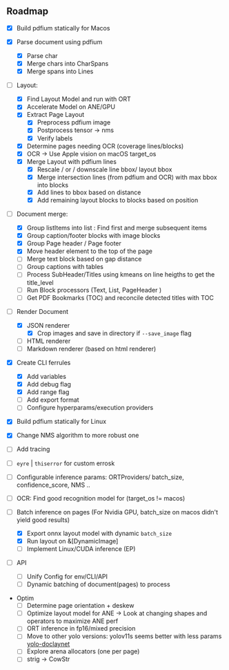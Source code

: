 ## Roadmap

- [x] Build pdfium statically for Macos

- [x] Parse document using pdfium

  - [x] Parse char
  - [x] Merge chars into CharSpans
  - [x] Merge spans into Lines

- [ ] Layout:

  - [x] Find Layout Model and run with ORT
  - [x] Accelerate Model on ANE/GPU
  - [x] Extract Page Layout
    - [x] Preprocess pdfium image
    - [x] Postprocess tensor -> nms
    - [x] Verify labels
  - [x] Determine pages needing OCR (coverage lines/blocks)
  - [x] OCR -> Use Apple vision on macOS target_os
  - [x] Merge Layout with pdfium lines
    - [x] Rescale / or / downscale line bbox/ layout bbox
    - [x] Merge intersection lines (from pdfium and OCR) with max bbox into blocks
    - [x] Add lines to bbox based on distance
    - [x] Add remaining layout blocks to blocks based on position

- [ ] Document merge:

  - [x] Group listItems into list : Find first and merge subsequent items
  - [x] Group caption/footer blocks with image blocks
  - [x] Group Page header / Page footer
  - [x] Move header element to the top of the page
  - [ ] Merge text block based on gap distance
  - [ ] Group captions with tables
  - [ ] Process SubHeader/Titles using kmeans on line heigths to get the title_level
  - [ ] Run Block processors (Text, List, PageHeader )
  - [ ] Get PDF Bookmarks (TOC) and reconcile detected titles with TOC

- [ ] Render Document

  - [x] JSON renderer
    - [x] Crop images and save in directory if `--save_image` flag
  - [ ] HTML renderer
  - [ ] Markdown renderer (based on html renderer)

- [x] Create CLI ferrules

  - [x] Add variables
  - [x] Add debug flag
  - [x] Add range flag
  - [ ] Add export format
  - [ ] Configure hyperparams/execution providers

- [x] Build pdfium statically for Linux
- [x] Change NMS algorithm to more robust one
- [ ] Add tracing
- [ ] `eyre` | `thiserror` for custom errosk
- [ ] Configurable inference params: ORTProviders/ batch_size, confidence_score, NMS ..

- [ ] OCR: Find good recognition model for (target_os != macos)

- [ ] Batch inference on pages (For Nvidia GPU, batch_size on macos didn't yield good results)

  - [x] Export onnx layout model with dynamic `batch_size`
  - [x] Run layout on &[DynamicImage]
  - [ ] Implement Linux/CUDA inference (EP)

- [ ] API

  - [ ] Unify Config for env/CLI/API
  - [ ] Dynamic batching of document(pages) to process

- Optim
  - [ ] Determine page orientation + deskew
  - [ ] Optimize layout model for ANE -> Look at changing shapes and operators to maximize ANE perf
  - [ ] ORT inference in fp16/mixed precision
  - [ ] Move to other yolo versions: yolov11s seems better with less params [yolo-doclaynet](https://github.com/ppaanngggg/yolo-doclaynet)
  - [ ] Explore arena allocators (one per page)
  - [ ] strig -> CowStr
